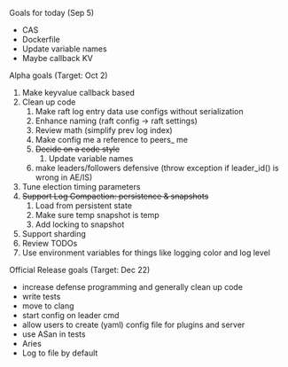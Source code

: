 Goals for today (Sep 5)

* CAS
* Dockerfile
* Update variable names
* Maybe callback KV

Alpha goals (Target: Oct 2)

1. Make keyvalue callback based
2. Clean up code
   1. Make raft log entry data use configs without serialization
   2. Enhance naming (raft config -> raft settings)
   3. Review math (simplify prev log index)
   4. Make config me a reference to peers_ me
   5. ~~Decide on a code style~~
      1. Update variable names
   6. make leaders/followers defensive (throw exception if leader_id() is wrong in AE/IS)
3. Tune election timing parameters
4. ~~Support Log Compaction: persistence & snapshots~~
   1. Load from persistent state
   2. Make sure temp snapshot is temp
   3. Add locking to snapshot
5. Support sharding
6. Review TODOs
7. Use environment variables for things like logging color and log level

Official Release goals (Target: Dec 22)

* increase defense programming and generally clean up code
* write tests
* move to clang
* start config on leader cmd
* allow users to create (yaml) config file for plugins and server
* use ASan in tests
* Aries
* Log to file by default